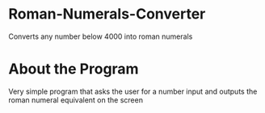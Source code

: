 # Roman-Numerals-Converter
Converts any number below 4000 into roman numerals

# About the Program
Very simple program that asks the user for a number input and outputs the roman numeral equivalent on the screen
